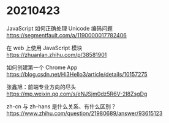 # 20210423

JavaScript 如何正确处理 Unicode 编码问题  
https://segmentfault.com/a/1190000017782406

在 web 上使用 JavaScript 模块  
https://zhuanlan.zhihu.com/p/38581901

如何创建第一个 Chrome App  
https://blog.csdn.net/Hi3Hello3/article/details/10157275

张鑫旭：前端专业方向的尽头  
https://mp.weixin.qq.com/s/eNJSjm0dz5R6V-2I8ZsgDg

zh-cn 与 zh-hans 是什么关系、有什么区别？  
https://www.zhihu.com/question/21980689/answer/93615123
